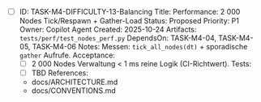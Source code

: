 - [ ] ID: TASK-M4-DIFFICULTY-13-Balancing
  Title: Performance: 2 000 Nodes Tick/Respawn + Gather-Load
  Status: Proposed
  Priority: P1
  Owner: Copilot Agent
  Created: 2025-10-24
  Artifacts: `tests/perf/test_nodes_perf.py`
  DependsOn: TASK-M4-04, TASK-M4-05, TASK-M4-06
  Notes:
  Messen: `tick_all_nodes(dt)` + sporadische `gather` Aufrufe.
  Acceptance:
  - [ ] 2 000 Nodes Verwaltung < 1 ms reine Logik (CI-Richtwert).
  Tests:
  - [ ] TBD
  References:
  - docs/ARCHITECTURE.md
  - docs/CONVENTIONS.md
